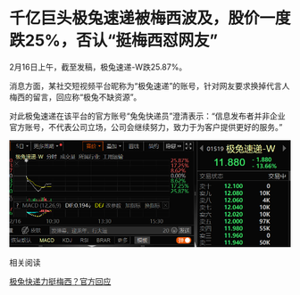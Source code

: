 # 千亿巨头极兔速递被梅西波及，股价一度跌25%，否认“挺梅西怼网友”

2月16日上午，截至发稿，极兔速递-W跌25.87%。

消息方面，某社交短视频平台昵称为“极兔速递”的账号，针对网友要求换掉代言人梅西的留言，回应称“极兔不缺资源”。

对此极兔速递在该平台的官方账号“兔兔快递员”澄清表示：“信息发布者并非企业官方账号，不代表公司立场，公司会继续努力，致力于为客户提供更好的服务。”

![dd46ffa86eb5ba25ec543685850c2d28.jpg](https://raw.githubusercontent.com/qqhsx/qqnews_image/main/2024/02/16/千亿巨头极兔速递被梅西波及，股价一度跌25%，否认“挺梅西怼网友”/dd46ffa86eb5ba25ec543685850c2d28.jpg)

相关阅读

[极兔快递力挺梅西？官方回应](https://news.qq.com/rain/a/20240211A01ZCL00)

